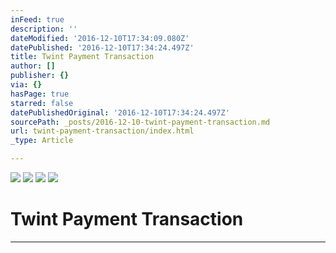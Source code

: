 ```yaml
---
inFeed: true
description: ''
dateModified: '2016-12-10T17:34:09.080Z'
datePublished: '2016-12-10T17:34:24.497Z'
title: Twint Payment Transaction
author: []
publisher: {}
via: {}
hasPage: true
starred: false
datePublishedOriginal: '2016-12-10T17:34:24.497Z'
sourcePath: _posts/2016-12-10-twint-payment-transaction.md
url: twint-payment-transaction/index.html
_type: Article

---
```

![](https://the-grid-user-content.s3-us-west-2.amazonaws.com/173649f0-0d15-4dc1-a80d-f1044de9bfd2.png)
![](https://the-grid-user-content.s3-us-west-2.amazonaws.com/174b53b8-778d-4e31-a26e-0576ed9871f4.png)
![](https://the-grid-user-content.s3-us-west-2.amazonaws.com/519acd3a-ddba-4584-a8b0-1b55fd84a03c.png)
![](https://the-grid-user-content.s3-us-west-2.amazonaws.com/5f0693a8-e169-4b1d-a00a-3bede75fcefa.png)

# Twint Payment Transaction

---